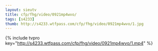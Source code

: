 ```yaml
--- 
layout: sieutv
title: cfp/fhg/video/0921mp4wvo/
tags: [s4233]
thumb: http://s4233.wtfpass.com/cfp/fhg/video/0921mp4wvo/1.jpg
---
```

{% include tvpro key="http://s4233.wtfpass.com/cfp/fhg/video/0921mp4wvo/1.mp4" %} 
